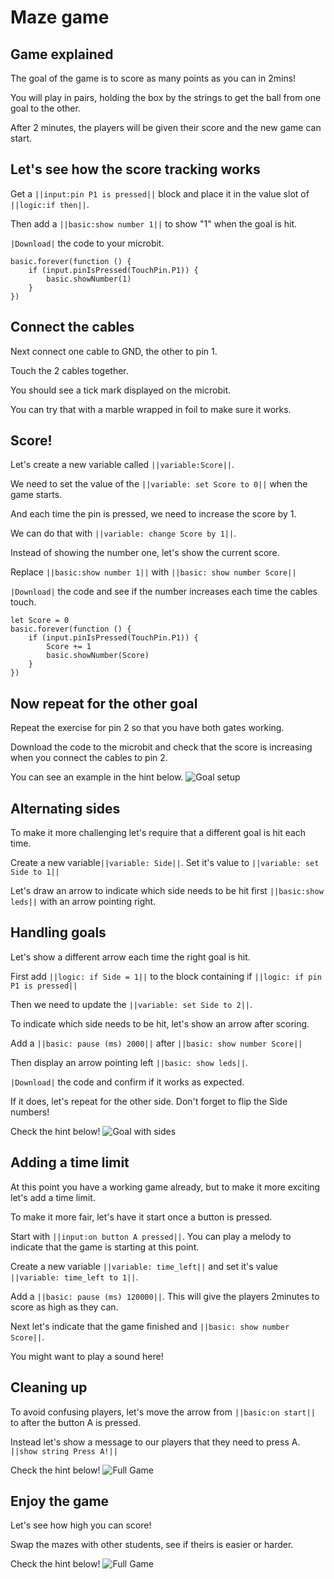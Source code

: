 # Maze game

## Game explained

The goal of the game is to score as many points as you can in 2mins!

You will play in pairs, holding the box by the strings to get the ball from one goal to the other.

After 2 minutes, the players will be given their score and the new game can start. 

## Let's see how the score tracking works

Get a ``||input:pin P1 is pressed||`` block and place it in the value slot of ``||logic:if then||``.

Then add a ``||basic:show number 1||`` to show "1" when the goal is hit.

``|Download|`` the code to your microbit.

```blocks
basic.forever(function () {
    if (input.pinIsPressed(TouchPin.P1)) {
        basic.showNumber(1)
    }
})
```
## Connect the cables

Next connect one cable to GND, the other to pin 1.

Touch the 2 cables together. 

You should see a tick mark displayed on the microbit. 

You can try that with a marble wrapped in foil to make sure it works.

## Score!

Let's create a new variable called ``||variable:Score||``.

We need to set the value of the ``||variable: set Score to 0||`` when the game starts.

And each time the pin is pressed, we need to increase the score by 1. 

We can do that with ``||variable: change Score by 1||``.

Instead of showing the number one, let's show the current score.

Replace ``||basic:show number 1||`` with ``||basic: show number Score||``

``|Download|`` the code and see if the number increases each time the cables touch.

```blocks
let Score = 0
basic.forever(function () {
    if (input.pinIsPressed(TouchPin.P1)) {
        Score += 1
        basic.showNumber(Score)
    }
})
```

## Now repeat for the other goal

Repeat the exercise for pin 2 so that you have both gates working. 

Download the code to the microbit and check that the score is increasing when you connect the cables to pin 2.

You can see an example in the hint below.
![Goal setup](static/goal_setup.png)

## Alternating sides

To make it more challenging let's require that a different goal is hit each time.

Create a new variable``||variable: Side||``. Set it's value to ``||variable: set Side to 1||``

Let's draw an arrow to indicate which side needs to be hit first ``||basic:show leds||`` with an arrow pointing right.

## Handling goals

Let's show a different arrow each time the right goal is hit.

First add ``||logic: if Side = 1||`` to the block containing if ``||logic: if pin P1 is pressed||``

Then we need to update the ``||variable: set Side to 2||``.

To indicate which side needs to be hit, let's show an arrow after scoring.

Add a ``||basic: pause (ms) 2000||`` after ``||basic: show number Score||``

Then display an arrow pointing left ``||basic: show leds||``.

``|Download|`` the code and confirm if it works as expected.

If it does, let's repeat for the other side. Don't forget to flip the Side numbers!

Check the hint below!
![Goal with sides](static/goal_with_sides.png)

## Adding a time limit

At this point you have a working game already, but to make it more exciting let's add a time limit.

To make it more fair, let's have it start once a button is pressed.

Start with ``||input:on button A pressed||``. You can play a melody to indicate that the game is starting at this point. 

Create a new variable ``||variable: time_left||`` and set it's value ``||variable: time_left to 1||``.

Add a ``||basic: pause (ms) 120000||``. This will give the players 2minutes to score as high as they can.

Next let's indicate that the game finished and ``||basic: show number Score||``.

You might want to play a sound here!

## Cleaning up

To avoid confusing players, let's move the arrow from ``||basic:on start||`` to after the button A is pressed.

Instead let's show a message to our players that they need to press A. ``||show string Press A!||``

Check the hint below!
![Full Game](static/full_game.png)

## Enjoy the game
Let's see how high you can score!

Swap the mazes with other students, see if theirs is easier or harder.

Check the hint below!
![Full Game](static/full_game_with_bells_and_whistles.png)


